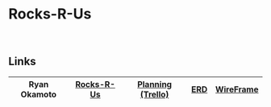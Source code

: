 # Rocks-R-Us
<br>

## Links

| Ryan Okamoto | <a href="">Rocks-R-Us</a> | <a href="https://trello.com/b/5xY8u85J/rocks-r-us">Planning (Trello)</a> | <a href="">ERD</a> | <a href="https://lucid.app/lucidchart/92c36693-1898-42c0-a91d-71a93578fa61/edit?viewport_loc=-11%2C-11%2C3072%2C1555%2C0_0&invitationId=inv_78018bf9-7729-4beb-bc20-e89ce6af97ab#">WireFrame </a> |
|---|:---:|:---:|:---:|:---:|